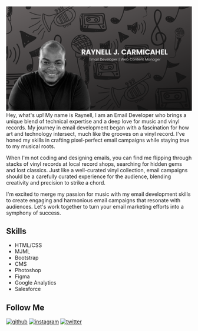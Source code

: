 ![](https://github.com/RaynellJamal/RaynellJamal/blob/main/banner.png)
Hey, what's up! My name is Raynell, I am an Email Developer who brings a unique blend of technical expertise and a deep love for music and vinyl records. My journey in email development began with a fascination for how art and technology intersect, much like the grooves on a vinyl record. I've honed my skills in crafting pixel-perfect email campaigns while staying true to my musical roots.

When I'm not coding and designing emails, you can find me flipping through stacks of vinyl records at local record shops, searching for hidden gems and lost classics. Just like a well-curated vinyl collection, email campaigns should be a carefully curated experience for the audience, blending creativity and precision to strike a chord.

I'm excited to merge my passion for music with my email development skills to create engaging and harmonious email campaigns that resonate with audiences. Let's work together to turn your email marketing efforts into a symphony of success.





## Skills
* HTML/CSS
* MJML
* Bootstrap
* CMS
* Photoshop
* Figma
* Google Analytics
* Salesforce


## Follow Me
[<img src='https://cdn.jsdelivr.net/npm/simple-icons@3.0.1/icons/github.svg' alt='github' height='40'>](https://github.com/RaynellJamal)  [<img src='https://cdn.jsdelivr.net/npm/simple-icons@3.0.1/icons/instagram.svg' alt='instagram' height='40'>](https://www.instagram.com/Raynell.dev/)  [<img src='https://cdn.jsdelivr.net/npm/simple-icons@3.0.1/icons/twitter.svg' alt='twitter' height='40'>](https://twitter.com/RaynellJamal)
